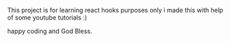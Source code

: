 This project is for learning react hooks purposes only
i made this with help of some youtube tutorials :) 

happy coding and God Bless.